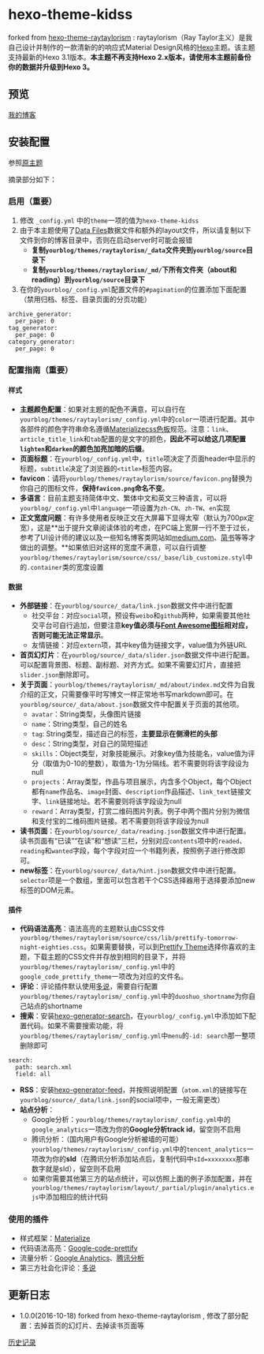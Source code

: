 # hexo-theme-kidss
 forked from [hexo-theme-raytaylorism] :
        raytaylorism（Ray Taylor主义）是我自己设计并制作的一款清新的的响应式Material Design风格的[Hexo]主题。该主题支持最新的Hexo 3.1版本。**本主题不再支持Hexo 2.x版本，请使用本主题前备份你的数据并升级到Hexo 3。**

## 预览
[我的博客]

## 安装配置
参照[原主题](https://github.com/raytaylorism/hexo-theme-raytaylorism)

摘录部分如下：
### 启用（重要）

1. 修改 `_config.yml` 中的`theme`一项的值为`hexo-theme-kidss`
2. 由于本主题使用了[Data Files]数据文件和额外的layout文件，所以请复制以下文件到你的博客目录中，否则在启动server时可能会报错
    * **复制`yourblog/themes/raytaylorism/_data`文件夹到`yourblog/source`目录下**
    * **复制`yourblog/themes/raytaylorism/_md/`下所有文件夹（about和reading）到`yourblog/source`目录下**
3. 在你的`yourblog/_config.yml`配置文件的`#pagination`的位置添加下面配置（禁用归档、标签、目录页面的分页功能）

```
archive_generator:
  per_page: 0
tag_generator:
  per_page: 0
category_generator:
  per_page: 0
```

### 配置指南（重要）


#### 样式

* **主题颜色配置**：如果对主题的配色不满意，可以自行在`yourblog/themes/raytaylorism/_config.yml`中的`color`一项进行配置。其中各部件的颜色字符串命名遵循[Materializecss色板]规范。注意：`link`、`article_title_link`和`tab`配置的是文字的颜色，**因此不可以给这几项配置`lighten`和`darken`的颜色加亮加暗的后缀**。
* **页面标题**：在`yourblog/_config.yml`中，`title`项决定了页面header中显示的标题，`subtitle`决定了浏览器的`<title>`标签内容。
* **favicon**：请将`yourblog/themes/raytaylorism/source/favicon.png`替换为你自己的图标文件，**保持`favicon.png`命名不变**。
* **多语言**：目前主题支持简体中文、繁体中文和英文三种语言，可以将`yourblog/_config.yml`中`language`一项设置为`zh-CN`、`zh-TW`、`en`实现
* **正文宽度问题**：有许多使用者反映正文在大屏幕下显得太窄（默认为700px定宽），这是**出于提升文章阅读体验的考虑，在PC端上宽屏一行不至于过长，参考了UI设计师的建议以及一些知名博客类网站如[medium.com](https://medium.com/)、[简书](http://www.jianshu.com/)等等才做出的调整。**如果依旧对这样的宽度不满意，可以自行调整`yourblog/themes/raytaylorism/source/css/_base/lib_customize.styl`中的`.container`类的宽度设置

#### 数据

* **外部链接**：在`yourblog/source/_data/link.json`数据文件中进行配置
    * 社交平台：对应`social`项，预设有`weibo`和`github`两种，如果需要其他社交平台可自行追加，但要注意**key值必须与[Font Awesome图标]相对应，否则可能无法正常显示**。
    * 友情链接：对应`extern`项，其中key值为链接文字，value值为外链URL
* **首页幻灯片**：在`yourblog/source/_data/slider.json`数据文件中进行配置。可以配置背景图、标题、副标题、对齐方式。如果不需要幻灯片，直接把`slider.json`删除即可。
* **关于页面**：`yourblog/themes/raytaylorism/_md/about/index.md`文件为自我介绍的正文，只需要像平时写博文一样正常地书写markdown即可。在`yourblog/source/_data/about.json`数据文件中配置关于页面的其他项。
    * `avatar`：String类型，头像图片链接
    * `name`：String类型，自己的姓名
    * `tag`: String类型，描述自己的标签，**主要显示在侧滑栏的头部**
    * `desc`：String类型，对自己的简短描述
    * `skills`：Object类型，对象技能展示。对象key值为技能名，value值为评分（取值为0-10的整数），取值为-1为分隔线。若不需要则将该字段设为null
    * `projects`：Array类型，作品与项目展示，内含多个Object，每个Object都有`name`作品名、`image`封面、`description`作品描述、`link_text`链接文字、`link`链接地址。若不需要则将该字段设为null
    * `reward`：Array类型，打赏二维码图片列表。例子中两个图片分别为微信和支付宝的二维码图片链接。若不需要则将该字段设为null
* **读书页面**：在`yourblog/source/_data/reading.json`数据文件中进行配置。读书页面有“已读”“在读”和“想读”三栏，分别对应`contents`项中的`readed`、`reading`和`wanted`字段，每个字段对应一个书籍列表，按照例子进行修改即可。
* **new标签**：在`yourblog/source/_data/hint.json`数据文件中进行配置。`selector`项是一个数组，里面可以包含若干个CSS选择器用于选择要添加new标签的DOM元素。

#### 插件

* **代码语法高亮**：语法高亮的主题默认由CSS文件`yourblog/themes/raytaylorism/source/css/lib/prettify-tomorrow-night-eighties.css`。如果需要替换，可以到[Prettify Theme]选择你喜欢的主题，下载主题的CSS文件并存放到相同的目录下，并将`yourblog/themes/raytaylorism/_config.yml`中的`google_code_prettify_theme`一项改为对应的文件名。
* **评论**：评论插件默认使用[多说]，需要自行配置`yourblog/themes/raytaylorism/_config.yml`中的`duoshuo_shortname`为你自己站点的shortname
* **搜索**：安装[hexo-generator-search]，在`yourblog/_config.yml`中添加如下配置代码。如果不需要搜索功能，将`yourblog/themes/raytaylorism/_config.yml`中`menu`的`-id: search`那一整项删除即可
```
search:
  path: search.xml
  field: all
```
* **RSS**：安装[hexo-generator-feed]，并按照说明配置（`atom.xml`的链接写在`yourblog/source/_data/link.json`的social项中，一般无需更改）
* **站点分析**：
    * Google分析：`yourblog/themes/raytaylorism/_config.yml`中的`google_analytics`一项改为你的**Google分析track id**，留空则不启用
    * 腾讯分析：（国内用户有Google分析被墙的可能）`yourblog/themes/raytaylorism/_config.yml`中的`tencent_analytics`一项改为你的**sId**（在腾讯分析添加站点后，复制代码中`sId=xxxxxxxx`那串数字就是sId），留空则不启用
    * 如果你需要其他第三方的站点统计，可以仿照上面的例子添加配置，并在`yourblog/themes/raytaylorism/layout/_partial/plugin/analytics.ejs`中添加相应的统计代码

### 使用的插件

* 样式框架：[Materialize]
* 代码语法高亮：[Google-code-prettify]
* 流量分析：[Google Analytics]、[腾讯分析]
* 第三方社会化评论：[多说]

## 更新日志

* 1.0.0(2016-10-18) forked from hexo-theme-raytaylorism , 修改了部分配置：去掉首页的幻灯片、去掉读书页面等

[历史记录](log.md)

[Hexo]: http://hexo.io/
[hexo-theme-raytaylorism]: https://github.com/raytaylorism/hexo-theme-raytaylorism
[我的博客]: http://kidxueying.github.io
[Data Files]: https://hexo.io/docs/data-files.html
[Materializecss色板]: http://materializecss.com/color.html#palette
[Font Awesome图标]: https://fortawesome.github.io/Font-Awesome/icons/
[Prettify Theme]: http://jmblog.github.io/color-themes-for-google-code-prettify/
[hexo-generator-search]: https://github.com/PaicHyperionDev/hexo-generator-search
[hexo-generator-feed]: https://github.com/hexojs/hexo-generator-feed
[Materialize]: http://materializecss.com/
[Google-code-prettify]: https://code.google.com/p/google-code-prettify/
[Google Analytics]: http://www.google.com/analytics/
[腾讯分析]: http://v2.ta.qq.com/
[Furatto]: http://icalialabs.github.io/furatto/
[Font Awesome]: http://fortawesome.github.io/Font-Awesome/
[多说]: http://duoshuo.com/

